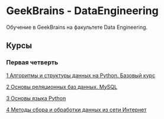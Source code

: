 # GeekBrains - DataEngineering
Обучение в GeekBrains на факультете Data Engineering.

## Курсы
### Первая четверть
[1 Алгоритмы и структуры данных на Python. Базовый курс](https://github.com/StandinNeon/GeekBrains-DataEngineering/tree/PythonBase)

[2 Основы реляционных баз данных. MySQL](https://github.com/StandinNeon/GeekBrains-DataEngineering/tree/SQLbase)

[3 Основы языка Python](https://github.com/StandinNeon/GeekBrains-DataEngineering/tree/PythonBase2)

[4 Методы сбора и обработки данных из сети Интернет](https://github.com/StandinNeon/GeekBrains-DataEngineering/tree/ParsingScrapy)
